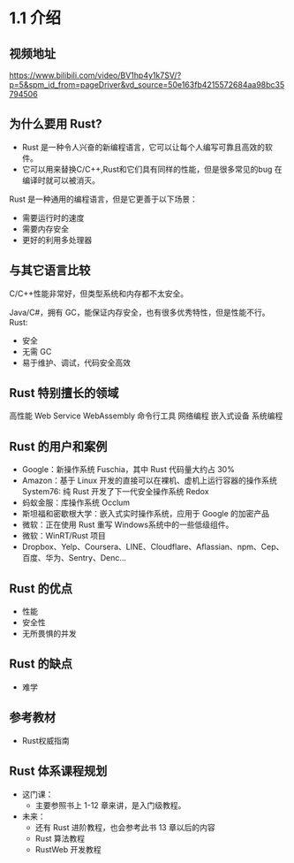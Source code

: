# 1.1 介绍

## 视频地址

https://www.bilibili.com/video/BV1hp4y1k7SV/?p=5&spm_id_from=pageDriver&vd_source=50e163fb4215572684aa98bc35794506

## 为什么要用 Rust?

- Rust 是一种令人兴奋的新编程语言，它可以让每个人编写可靠且高效的软件。
- 它可以用来替换C/C++,Rust和它们具有同样的性能，但是很多常见的bug 在编译时就可以被消灭。

Rust 是一种通用的编程语言，但是它更善于以下场景：

- 需要运行时的速度
- 需要内存安全
- 更好的利用多处理器


## 与其它语言比较

C/C++性能非常好，但类型系统和内存都不太安全。

Java/C#，拥有 GC，能保证内存安全，也有很多优秀特性，但是性能不行。Rust:

- 安全
- 无需 GC
- 易于维护、调试，代码安全高效

 
## Rust 特别擅长的领域

高性能
Web Service 
WebAssembly
命令行工具
网络编程
嵌入式设备
系统编程

## Rust 的用户和案例

- Google：新操作系统 Fuschia，其中 Rust 代码量大约占 30%
- Amazon：基于 Linux 开发的直接可以在裸机、虚机上运行容器的操作系统 System76: 纯 Rust 开发了下一代安全操作系统 Redox
- 蚂蚁金服：库操作系统 Occlum
- 斯坦福和密歇根大学：嵌入式实时操作系统，应用于 Google 的加密产品
- 微软：正在使用 Rust 重写 Windows系统中的一些低级组件。
- 微软：WinRT/Rust 项目
- Dropbox、Yelp、Coursera、LINE、Cloudflare、Aflassian、npm、Cep、百度、华为、Sentry、Denc...


## Rust 的优点

- 性能
- 安全性
- 无所畏惧的并发

## Rust 的缺点
- 难学


## 参考教材
- Rust权威指南


## Rust 体系课程规划
- 这门课：
  - 主要参照书上 1-12 章来讲，是入门级教程。
- 未来：
  - 还有 Rust 进阶教程，也会参考此书 13 章以后的内容
  - Rust 算法教程
  - RustWeb 开发教程
